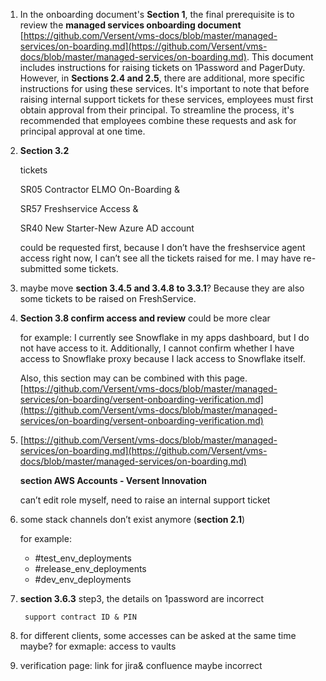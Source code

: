 1. In the onboarding document's **Section 1**, the final prerequisite is to review the **managed services onboarding document** [https://github.com/Versent/vms-docs/blob/master/managed-services/on-boarding.md](https://github.com/Versent/vms-docs/blob/master/managed-services/on-boarding.md). This document includes instructions for raising tickets on 1Password and PagerDuty. However, in **Sections 2.4 and 2.5**, there are additional, more specific instructions for using these services. It's important to note that before raising internal support tickets for these services, employees must first obtain approval from their principal. To streamline the process, it's recommended that employees combine these requests and ask for principal approval at one time.
2. **Section 3.2**

    tickets

    SR05 Contractor ELMO On-Boarding & 

    SR57 Freshservice Access &

    SR40 New Starter-New Azure AD account  

    could be requested first, because I don’t have the freshservice agent access right now, I can’t see all the tickets raised for me. I may have re-submitted some tickets. 

3. maybe move **section 3.4.5 and 3.4.8 to 3.3.1**? Because they are also some tickets to be raised on FreshService.
4. **Section 3.8 confirm access and review** could  be more clear
    
    for example: I currently see Snowflake in my apps dashboard, but I do not have access to it. Additionally, I cannot confirm whether I have access to Snowflake proxy because I lack access to Snowflake itself.
    
    
    Also, this section may can be combined with this page. [https://github.com/Versent/vms-docs/blob/master/managed-services/on-boarding/versent-onboarding-verification.md](https://github.com/Versent/vms-docs/blob/master/managed-services/on-boarding/versent-onboarding-verification.md)
    
5. [https://github.com/Versent/vms-docs/blob/master/managed-services/on-boarding.md](https://github.com/Versent/vms-docs/blob/master/managed-services/on-boarding.md)
    
    **section AWS Accounts - Versent Innovation**
    
    can’t edit role myself, need to raise an internal support ticket
    
6. some stack channels don’t exist anymore (**section 2.1**)
    
    for example: 
    
    - #test_env_deployments
    - #release_env_deployments
    - #dev_env_deployments
7. **section 3.6.3** step3, the details on 1password are incorrect
        
        support contract ID & PIN
 
8. for different clients, some accesses can be asked at the same time maybe? for exmaple: access to vaults
9. verification page: link for jira& confluence maybe incorrect
